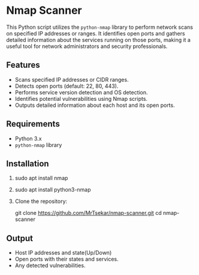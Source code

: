 # Nmap Scanner
This Python script utilizes the `python-nmap` library to perform network scans on specified IP addresses or ranges. It identifies open ports and gathers detailed information about the services running on those ports, making it a useful tool for network administrators and security professionals.


## Features

- Scans specified IP addresses or CIDR ranges.
- Detects open ports (default: 22, 80, 443).
- Performs service version detection and OS detection.
- Identifies potential vulnerabilities using Nmap scripts.
- Outputs detailed information about each host and its open ports.

## Requirements

- Python 3.x
- `python-nmap` library

## Installation

1. sudo apt install nmap
   
2. sudo apt install python3-nmap

3. Clone the repository:

   git clone https://github.com/MrTsekar/nmap-scanner.git
   cd nmap-scanner

## Output

- Host IP addresses and state(Up/Down)
- Open ports with their states and services.
- Any detected vulnerabilities.

